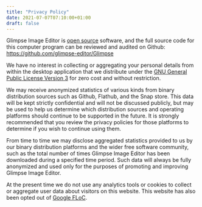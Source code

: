 ```yaml
---
title: "Privacy Policy"
date: 2021-07-07T07:10:00+01:00
draft: false
---
```

Glimpse Image Editor is [open source](https://opensource.org/osd) software, and the full source code for this computer program can be reviewed and audited on Github: https://github.com/glimpse-editor/Glimpse

We have no interest in collecting or aggregating your personal details from within the desktop application that we distribute under the [GNU General Public License Version 3](https://www.gnu.org/licenses/gpl-3.0.en.html) for zero cost and without restriction.

We may receive anonymized statistics of various kinds from binary distribution sources such as Github, Flathub, and the Snap store. This data will be kept strictly confidential and will not be discussed publicly, but may be used to help us determine which distribution sources and operating platforms should continue to be supported in the future. It is strongly recommended that you review the privacy policies for those platforms to determine if you wish to continue using them.

From time to time we may disclose aggregated statistics provided to us by our binary distribution platforms and the wider free software community, such as the total number of times Glimpse Image Editor has been downloaded during a specified time period. Such data will always be fully anonymized and used only for the purposes of promoting and improving Glimpse Image Editor.

At the present time we do not use any analytics tools or cookies to collect or aggregate user data about visitors on this website. This website has also been opted out of [Google FLoC](https://www.eff.org/deeplinks/2021/03/googles-floc-terrible-idea).
